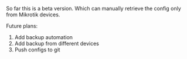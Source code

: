 So far this is a beta version. Which can manually retrieve the config only from Mikrotik devices.

Future plans:
1) Add backup automation
2) Add backup from different devices
3) Push configs to git

